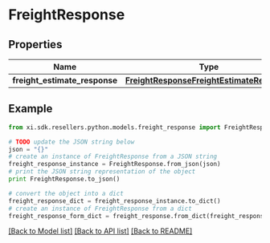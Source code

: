 # FreightResponse


## Properties

Name | Type | Description | Notes
------------ | ------------- | ------------- | -------------
**freight_estimate_response** | [**FreightResponseFreightEstimateResponse**](FreightResponseFreightEstimateResponse.md) |  | [optional] 

## Example

```python
from xi.sdk.resellers.python.models.freight_response import FreightResponse

# TODO update the JSON string below
json = "{}"
# create an instance of FreightResponse from a JSON string
freight_response_instance = FreightResponse.from_json(json)
# print the JSON string representation of the object
print FreightResponse.to_json()

# convert the object into a dict
freight_response_dict = freight_response_instance.to_dict()
# create an instance of FreightResponse from a dict
freight_response_form_dict = freight_response.from_dict(freight_response_dict)
```
[[Back to Model list]](../README.md#documentation-for-models) [[Back to API list]](../README.md#documentation-for-api-endpoints) [[Back to README]](../README.md)


